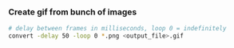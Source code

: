 ### Create gif from bunch of images
```bash
# delay between frames in milliseconds, loop 0 = indefinitely
convert -delay 50 -loop 0 *.png <output_file>.gif
```